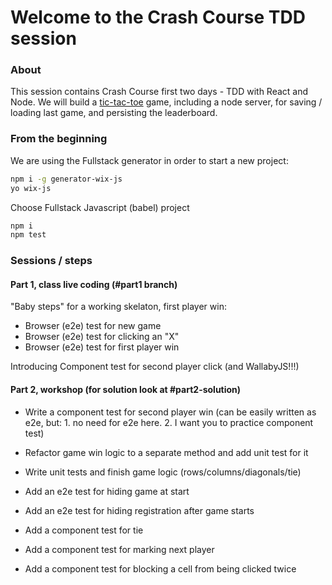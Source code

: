 
# Welcome to the Crash Course TDD session

### About

This session contains Crash Course first two days - TDD with React and Node.
We will build a [tic-tac-toe](https://www.google.co.il/search?q=tic+tac+toe&oq=tic+tac+toe&aqs=chrome..69i57j35i39j0l4.2088j1j7&sourceid=chrome&ie=UTF-8) game, including a node server, for saving / loading last game, and persisting the leaderboard.

### From the beginning

We are using the Fullstack generator in order to start a new project:

```bash
npm i -g generator-wix-js
yo wix-js
```

Choose Fullstack Javascript (babel) project

```bash
npm i
npm test
```

### Sessions / steps

#### Part 1, class live coding (#part1 branch)

"Baby steps" for a working skelaton, first player win:

- Browser (e2e) test for new game
- Browser (e2e) test for clicking an "X"
- Browser (e2e) test for first player win

Introducing Component test for second player click (and WallabyJS!!!)

#### Part 2, workshop (for solution look at #part2-solution)

- Write a component test for second player win (can be easily written as e2e, but: 1. no need for e2e here. 2. I want you to practice component test)

- Refactor game win logic to a separate method and add unit test for it

- Write unit tests and finish game logic (rows/columns/diagonals/tie)
- Add an e2e test for hiding game at start
- Add an e2e test for hiding registration after game starts
- Add a component test for tie
- Add a component test for marking next player
- Add a component test for blocking a cell from being clicked twice
